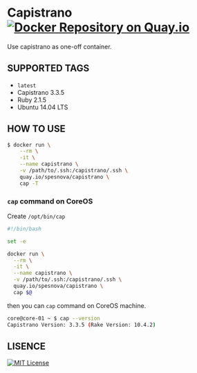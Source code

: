 # Capistrano [![Docker Repository on Quay.io](https://quay.io/repository/spesnova/capistrano/status "Docker Repository on Quay.io")](https://quay.io/repository/spesnova/capistrano)
Use capistrano as one-off container.

## SUPPORTED TAGS

* `latest`
 * Capistrano 3.3.5
 * Ruby 2.1.5
 * Ubuntu 14.04 LTS

## HOW TO USE

```bash
$ docker run \
    --rm \
    -it \
    --name capistrano \
    -v /path/to/.ssh:/capistrano/.ssh \
    quay.io/spesnova/capistrano \
    cap -T
```

### `cap` command on CoreOS
Create `/opt/bin/cap`

```bash
#!/bin/bash

set -e

docker run \
  --rm \
  -it \
  --name capistrano \
  -v /path/to/.ssh:/capistrano/.ssh \
  quay.io/spesnova/capistrano \
  cap $@
```

then you can `cap` command on CoreOS machine.

```bash
core@core-01 ~ $ cap --version
Capistrano Version: 3.3.5 (Rake Version: 10.4.2)
```

## LISENCE
[![MIT License](http://img.shields.io/badge/license-MIT-blue.svg?style=flat)](LICENSE)
